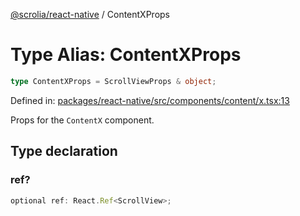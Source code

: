 [@scrolia/react-native](../README.md) / ContentXProps

# Type Alias: ContentXProps

```ts
type ContentXProps = ScrollViewProps & object;
```

Defined in: [packages/react-native/src/components/content/x.tsx:13](https://github.com/scrolia/react-native/blob/2fc909e1022f7a957358c4438ab5ad6544482ad5/packages/react-native/src/components/content/x.tsx#L13)

Props for the `ContentX` component.

## Type declaration

### ref?

```ts
optional ref: React.Ref<ScrollView>;
```

